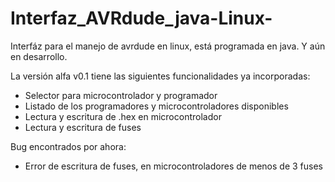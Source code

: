 # Interfaz_AVRdude_java-Linux-

Interfáz para el manejo de avrdude en linux, está programada en java. Y aún en desarrollo.

La versión alfa v0.1 tiene las siguientes funcionalidades ya incorporadas:
  
  - Selector para microcontrolador y programador
  - Listado de los programadores y microcontroladores disponibles
  - Lectura y escritura de .hex en microcontrolador
  - Lectura y escritura de fuses
  
Bug encontrados por ahora:

  - Error de escritura de fuses, en microcontroladores de menos de 3 fuses
